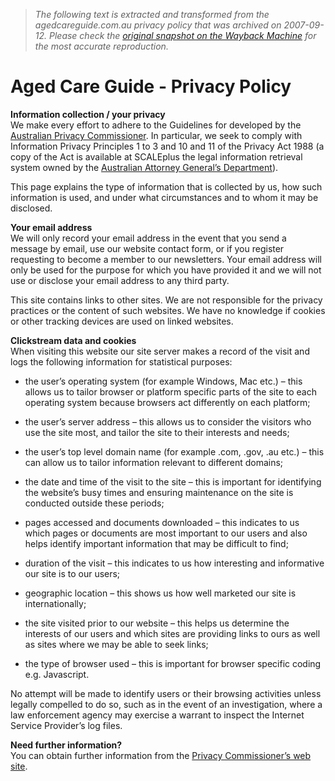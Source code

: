 > *The following text is extracted and transformed from the agedcareguide.com.au privacy policy that was archived on 2007-09-12. Please check the [original snapshot on the Wayback Machine](https://web.archive.org/web/20070912041932id_/http%3A//www.agedcareguide.com.au/privacy.asp) for the most accurate reproduction.*

# Aged Care Guide - Privacy Policy

**Information collection / your privacy**  
We make every effort to adhere to the Guidelines for developed by the [Australian Privacy Commissioner](http://www.privacy.gov.au/business/guidelines/index.html). In particular, we seek to comply with Information Privacy Principles 1 to 3 and 10 and 11 of the Privacy Act 1988 (a copy of the Act is available at SCALEplus the legal information retrieval system owned by the [Australian Attorney General’s Department](http://scaleplus.law.gov.au/)).

This page explains the type of information that is collected by us, how such information is used, and under what circumstances and to whom it may be disclosed.

 **Your email address**  
We will only record your email address in the event that you send a message by email, use our website contact form, or if you register requesting to become a member to our newsletters. Your email address will only be used for the purpose for which you have provided it and we will not use or disclose your email address to any third party.

This site contains links to other sites. We are not responsible for the privacy practices or the content of such websites. We have no knowledge if cookies or other tracking devices are used on linked websites.

 **Clickstream data and cookies**  
When visiting this website our site server makes a record of the visit and logs the following information for statistical purposes:

  * the user’s operating system (for example Windows, Mac etc.) – this allows us to tailor browser or platform specific parts of the site to each operating system because browsers act differently on each platform;



  * the user’s server address – this allows us to consider the visitors who use the site most, and tailor the site to their interests and needs;

  * the user’s top level domain name (for example .com, .gov, .au etc.) – this can allow us to tailor information relevant to different domains;

  * the date and time of the visit to the site – this is important for identifying the website’s busy times and ensuring maintenance on the site is conducted outside these periods;

  * pages accessed and documents downloaded – this indicates to us which pages or documents are most important to our users and also helps identify important information that may be difficult to find;

  * duration of the visit – this indicates to us how interesting and informative our site is to our users;

  * geographic location – this shows us how well marketed our site is internationally;

  * the site visited prior to our website – this helps us determine the interests of our users and which sites are providing links to ours as well as sites where we may be able to seek links;

  * the type of browser used – this is important for browser specific coding e.g. Javascript.




No attempt will be made to identify users or their browsing activities unless legally compelled to do so, such as in the event of an investigation, where a law enforcement agency may exercise a warrant to inspect the Internet Service Provider’s log files.

 **Need further information?**  
You can obtain further information from the [Privacy Commissioner’s web site](http://www.privacy.gov.au/).
